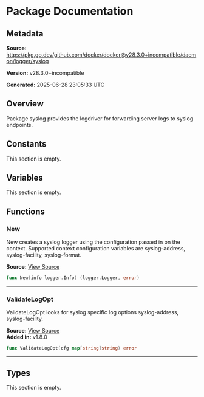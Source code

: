 # Package Documentation

## Metadata

**Source:** https://pkg.go.dev/github.com/docker/docker@v28.3.0+incompatible/daemon/logger/syslog

**Version:** v28.3.0+incompatible

**Generated:** 2025-06-28 23:05:33 UTC

## Overview

Package syslog provides the logdriver for forwarding server logs to syslog endpoints.


## Constants

This section is empty.

## Variables

This section is empty.

## Functions

### New

New creates a syslog logger using the configuration passed in on
the context. Supported context configuration variables are
syslog-address, syslog-facility, syslog-format.

**Source:** [View Source](https://github.com/docker/docker/blob/v28.3.0/daemon/logger/syslog/syslog.go#L88)  

```go
func New(info logger.Info) (logger.Logger, error)
```

---

### ValidateLogOpt

ValidateLogOpt looks for syslog specific log options
syslog-address, syslog-facility.

**Source:** [View Source](https://github.com/docker/docker/blob/v28.3.0/daemon/logger/syslog/syslog.go#L188)  
**Added in:** v1.8.0

```go
func ValidateLogOpt(cfg map[string]string) error
```

---

## Types

This section is empty.


